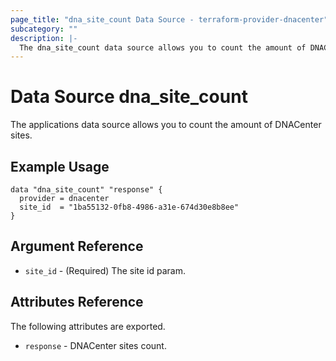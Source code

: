 ```yaml
---
page_title: "dna_site_count Data Source - terraform-provider-dnacenter"
subcategory: ""
description: |-
  The dna_site_count data source allows you to count the amount of DNACenter sites.
---
```


# Data Source dna_site_count

The applications data source allows you to count the amount of DNACenter sites.

## Example Usage

```hcl
data "dna_site_count" "response" {
  provider = dnacenter
  site_id  = "1ba55132-0fb8-4986-a31e-674d30e8b8ee"
}
```

## Argument Reference

- `site_id` - (Required) The site id param.

## Attributes Reference

The following attributes are exported.

- `response` - DNACenter sites count.
